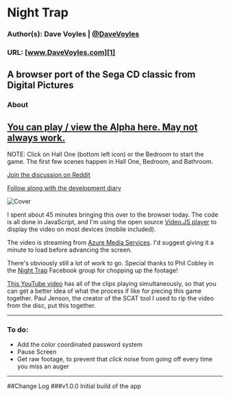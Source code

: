# Night Trap
### Author(s): Dave Voyles | [@DaveVoyles](http://www.twitter.com/DaveVoyles)
### URL: [www.DaveVoyles.com][1]

A browser port of the Sega CD classic from Digital Pictures 
----------
### About

## [You can play / view the Alpha here. May not always work.](http://nighttrapalpha.azurewebsites.net/)
NOTE: Click on Hall One (bottom left icon) or the Bedroom to start the game. The first few scenes happen in Hall One, Bedroom, and Bathroom. 

[Join the discussion on Reddit](https://www.reddit.com/r/gamedev/comments/3d9m9x/i_ported_night_trap_to_the_browser_today/)

[Follow along with the development diary](http://www.davevoyles.com/deconstructing-night-trap/)

![Cover](http://s.emuparadise.org/Sega%20CD/Box%20Scans/Night%20Trap%20(32X)%20(U)%20(Front).jpg)

I spent about 45 minutes bringing this over to the browser today. The code is all done in JavaScript, and I'm using the open source [Video.JS player](http://www.videojs.com/) to display the video on most devices (mobile included). 

The video is streaming from [Azure Media Services](http://www.davevoyles.com/?s=azure+media+services). I'd suggest giving it a minute to load before advancing the screen. 

There's obviously still a lot of work to go. Special thanks to Phil Cobley in the [Night Trap](https://www.facebook.com/groups/NightTrap/) Facebook group for chopping up the footage!

[This YouTube video](https://www.youtube.com/watch?v=Invzbp5QQVs) has all of the clips playing simultaneously, so that you can get a better idea of what the process if like for piecing this game together. Paul Jenson, the creator of the SCAT tool I used to rip the video from the disc, put this together.

----------
### To do:
- Add the color coordinated password system
- Pause Screen
- Get raw footage, to prevent that *click* noise from going off every time you miss an auger
----------

##Change Log
###v1.0.0
Initial build of the app


  [1]: http://www.daveVoyles.com "My website"
